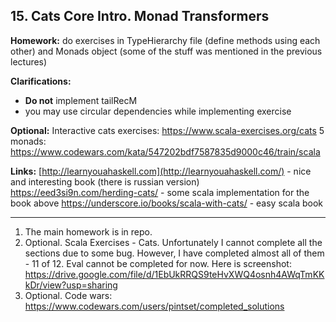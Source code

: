 ## 15. Cats Core Intro. Monad Transformers

**Homework:** do exercises in TypeHierarchy file (define methods using each other) and Monads object (some of the stuff was mentioned in the previous lectures)

**Clarifications:**
- **Do not** implement tailRecM
- you may use circular dependencies while implementing exercise

**Optional:**
Interactive cats exercises: https://www.scala-exercises.org/cats
5 monads: https://www.codewars.com/kata/547202bdf7587835d9000c46/train/scala

**Links:**
[http://learnyouahaskell.com](http://learnyouahaskell.com/) - nice and interesting book (there is russian version)
https://eed3si9n.com/herding-cats/ - some scala implementation for the book above
https://underscore.io/books/scala-with-cats/ - easy scala book

-----------

1. The main homework is in repo.
2. Optional. Scala Exercises - Cats. Unfortunately I cannot complete  all the sections due to some bug. However, I have completed almost all  of them - 11 of 12. Eval cannot be completed for now. Here is  screenshot: https://drive.google.com/file/d/1EbUkRRQS9teHvXWQ4osnh4AWqTmKKkDr/view?usp=sharing
3. Optional. Code wars: https://www.codewars.com/users/pintset/completed_solutions 